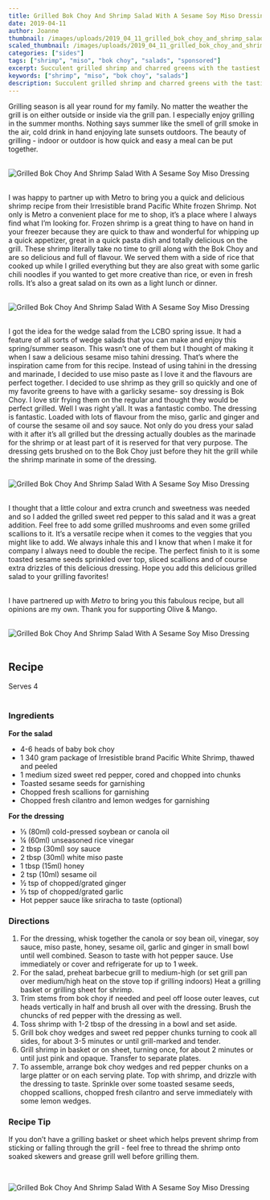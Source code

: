 ```yaml
---
title: Grilled Bok Choy And Shrimp Salad With A Sesame Soy Miso Dressing
date: 2019-04-11
author: Joanne
thumbnail: /images/uploads/2019_04_11_grilled_bok_choy_and_shrimp_salad_with_a_sesame_soy_miso_dressing_1.jpg
scaled_thumbnail: /images/uploads/2019_04_11_grilled_bok_choy_and_shrimp_salad_with_a_sesame_soy_miso_dressing_0.jpg
categories: ["sides"]
tags: ["shrimp", "miso", "bok choy", "salads", "sponsored"]
excerpt: Succulent grilled shrimp and charred greens with the tastiest dressing
keywords: ["shrimp", "miso", "bok choy", "salads"]
description: Succulent grilled shrimp and charred greens with the tastiest dressing
---
```


Grilling season is all year round for my family.  No matter the weather the grill is on either outside or inside via the grill pan. I especially enjoy grilling in the summer months. Nothing says summer like the smell of grill smoke in the air, cold drink in hand enjoying late sunsets outdoors. The beauty of grilling - indoor or outdoor is how quick and easy a meal can be put together.
</br>
</br>

![Grilled Bok Choy And Shrimp Salad With A Sesame Soy Miso Dressing](/images/uploads/2019_04_11_grilled_bok_choy_and_shrimp_salad_with_a_sesame_soy_miso_dressing_2.jpg)
</br>
</br>

I was happy to partner up with Metro to bring you a quick and delicious shrimp recipe from their Irresistible brand Pacific White frozen Shrimp. Not only is Metro a convenient place for me to shop, it’s a place where I always find what I’m looking for. Frozen shrimp is a great thing to have on hand in your freezer because they are quick to thaw and wonderful for whipping up a quick appetizer, great in a quick pasta dish and totally delicious on the grill. These shrimp literally take no time to grill along with the Bok Choy and are so delicious and full of flavour.  We served them with a side of rice that cooked up while I grilled everything but they are also great with some garlic chili noodles if you wanted to get more creative than rice, or even in fresh rolls. It’s also a great salad on its own as a light lunch or dinner.
</br>
</br>

![Grilled Bok Choy And Shrimp Salad With A Sesame Soy Miso Dressing](/images/uploads/2019_04_11_grilled_bok_choy_and_shrimp_salad_with_a_sesame_soy_miso_dressing_3.jpg)
</br>
</br>

I got the idea for the wedge salad from the LCBO spring issue. It had a feature of all sorts of wedge salads that you can make and enjoy this spring/summer season. This wasn’t one of them but I thought of making it when I saw a delicious sesame miso tahini dressing. That’s where the inspiration came from for this recipe. Instead of using tahini in the dressing and marinade, I decided to use miso paste as I love it and the flavours are perfect together. I decided to use shrimp as they grill so quickly and one of my favorite greens to have with a garlicky sesame- soy dressing is Bok Choy. I love stir frying them on the regular and thought they would be perfect grilled. Well I was right y’all. It was a fantastic combo. The dressing is fantastic. Loaded with lots of flavour from the miso, garlic and ginger and of course the sesame oil and soy sauce. Not only do you dress your salad with it after it’s all grilled but the dressing actually doubles as the marinade for the shrimp or at least part of it is reserved for that very purpose. The dressing gets brushed on to the Bok Choy just before  they hit the grill while the shrimp marinate in some of the dressing.
</br>
</br>

![Grilled Bok Choy And Shrimp Salad With A Sesame Soy Miso Dressing](/images/uploads/2019_04_11_grilled_bok_choy_and_shrimp_salad_with_a_sesame_soy_miso_dressing_4.jpg)
</br>
</br>

I thought that a little colour and extra crunch and sweetness was needed and so I added the grilled sweet red pepper to this salad and it was a great addition.  Feel free to add some grilled mushrooms and even some grilled scallions to it.  It’s a versatile recipe when it comes to the veggies that you might like to add. We always inhale this and I know that when I make it for company I always need to double the recipe. The perfect finish to it is some toasted sesame seeds sprinkled over top, sliced scallions and of course extra drizzles of this delicious dressing. Hope you add this delicious grilled salad to your grilling favorites!
</br>
</br>

I have partnered up with _Metro_ to bring you this fabulous recipe, but all opinions are my own. Thank you for supporting Olive & Mango. 
</br>
</br>

![Grilled Bok Choy And Shrimp Salad With A Sesame Soy Miso Dressing](/images/uploads/2019_04_11_grilled_bok_choy_and_shrimp_salad_with_a_sesame_soy_miso_dressing_5.jpg)
</br>
</br>

## Recipe
Serves 4
</br>
</br>

### Ingredients

__For the salad__

* <span itemprop="ingredients">4-6  heads of baby bok choy</span>
* <span itemprop="ingredients">1 340 gram package of Irresistible brand Pacific White Shrimp, thawed and peeled </span>
* <span itemprop="ingredients">1 medium sized sweet red pepper, cored and chopped into chunks</span>
* <span itemprop="ingredients">Toasted sesame seeds for garnishing </span>
* <span itemprop="ingredients">Chopped fresh scallions for garnishing </span>
* <span itemprop="ingredients">Chopped fresh cilantro and lemon wedges for garnishing </span>

__For the dressing__

* <span itemprop="ingredients">&frac13; (80ml) cold-pressed soybean or canola oil</span>
* <span itemprop="ingredients">&frac14; (60ml) unseasoned rice vinegar </span>
* <span itemprop="ingredients">2 tbsp (30ml) soy sauce</span>
* <span itemprop="ingredients">2 tbsp (30ml) white miso paste </span>
* <span itemprop="ingredients">1 tbsp (15ml) honey</span>
* <span itemprop="ingredients">2 tsp (10ml) sesame oil</span>
* <span itemprop="ingredients">&frac12; tsp of chopped/grated ginger </span>
* <span itemprop="ingredients">&frac13; tsp of chopped/grated garlic</span>
* <span itemprop="ingredients">Hot pepper sauce like sriracha to taste (optional) </span>

### Directions

1. For the dressing, whisk together the canola or soy bean oil, vinegar, soy sauce, miso paste, honey, sesame oil, garlic and ginger in small bowl until well combined. Season to taste with hot pepper sauce. Use immediately or cover and refrigerate for up to 1 week. 
2. For the salad, preheat barbecue grill to medium-high (or set grill pan over medium/high heat on the stove top if grilling indoors) Heat a grilling basket or grilling sheet for shrimp. 
3. Trim stems from bok choy if needed and peel off loose outer leaves, cut heads vertically in half and brush all over with the dressing. Brush the chuncks of red pepper with the dressing as well.
4. Toss shrimp with 1-2 tbsp of the dressing in a bowl and set aside. 
5. Grill bok choy wedges and sweet red pepper chunks turning to cook all sides, for about 3-5 minutes or until grill-marked and tender. 
6. Grill shrimp in basket or on sheet, turning once, for about 2 minutes or until just pink and opaque. Transfer to separate plates. 
7. To assemble, arrange bok choy wedges and red pepper chunks on a large platter or on each serving plate. Top with shrimp, and drizzle with the dressing to taste. Sprinkle over some toasted sesame seeds, chopped scallions, chopped fresh cilantro and serve immediately with some lemon wedges.

### Recipe Tip
If you don’t have a grilling basket or sheet which helps prevent shrimp from sticking or falling through the grill - feel free to thread the shrimp onto soaked skewers and grease grill well before grilling them.

</br>

![Grilled Bok Choy And Shrimp Salad With A Sesame Soy Miso Dressing](/images/uploads/2019_04_11_grilled_bok_choy_and_shrimp_salad_with_a_sesame_soy_miso_dressing_6.jpg)
